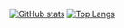 [![GitHub stats](https://github-readme-stats.vercel.app/api?username=junamai2000&show_icons=true&count_private=true)](https://github.com/junamai2000/github-readme-stats)
[![Top Langs](https://github-readme-stats.vercel.app/api/top-langs/?username=junamai2000&layout=compact)](https://github.com/junamai2000/github-readme-stats)
